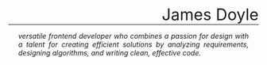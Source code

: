 <style>
  .indent{
    margin-left:20px;
    margin-right:20px;
    text-align:justify;
  }
</style>

<div class="right-title">
  <p style="margin:0; text-align:right;font-size:32px">
    James Doyle
  </p>
  <hr style="margin-top: 0" />
</div>

<p class="indent">
  <i >
    versatile frontend developer who combines  a passion for design with a talent for creating efficient solutions by analyzing requirements, designing algorithms, and writing clean, effective code.
  </i>
</p>

<!---
jamesd007/jamesd007 is a ✨ special ✨ repository because its `README.md` (this file) appears on your GitHub profile.
You can click the Preview link to take a look at your changes.
--->
